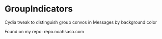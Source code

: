 GroupIndicators
===============

Cydia tweak to distinguish group convos in Messages by background color

Found on my repo: repo.noahsaso.com
